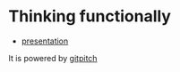 # Thinking functionally

- [presentation](https://gitpitch.com/v6x/thinking-functionally)

It is powered by [gitpitch](https://gitpitch.com/)
